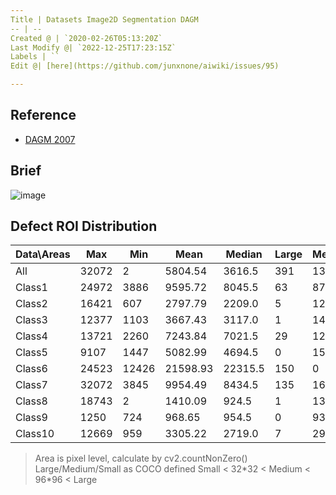 ```yaml
---
Title | Datasets Image2D Segmentation DAGM
-- | --
Created @ | `2020-02-26T05:13:20Z`
Last Modify @| `2022-12-25T17:23:15Z`
Labels | ``
Edit @| [here](https://github.com/junxnone/aiwiki/issues/95)

---
```

## Reference
- [DAGM 2007](http://resources.mpi-inf.mpg.de/conference/dagm/2007/prizes.html)

## Brief

![image](https://user-images.githubusercontent.com/2216970/75320798-73e08500-58aa-11ea-9c7f-9ce0cacdb0b5.png)

## Defect ROI Distribution

Data\Areas | Max | Min | Mean | Median | Large | Medium | Small 
-- | -- | -- | -- | -- | -- | -- | --
All | 32072 | 2 | 5804.54 | 3616.5 | 391 | 1322 | 384
Class1 | 24972 | 3886 | 9595.72 | 8045.5 | 63 | 87 | 0
Class2 | 16421 | 607 | 2797.79 | 2209.0 | 5 | 126 | 19
Class3 | 12377 | 1103 | 3667.43 | 3117.0 | 1 | 149 | 0
Class4 | 13721 | 2260 | 7243.84 | 7021.5 | 29 | 121 | 0
Class5 | 9107 | 1447 | 5082.99 | 4694.5 | 0 | 150 | 0
Class6 | 24523 | 12426 | 21598.93 | 22315.5 | 150 | 0 | 0
Class7 | 32072 | 3845 | 9954.49 | 8434.5 | 135 | 165 | 0
Class8 | 18743 | 2 | 1410.09 | 924.5 | 1 | 139 | 160
Class9 | 1250 | 724 | 968.65 | 954.5 | 0 | 93 | 204
Class10 | 12669 | 959 | 3305.22 | 2719.0 | 7 | 292 | 1

> Area is pixel level, calculate by cv2.countNonZero()
> Large/Medium/Small as COCO defined
> Small < 32\*32 < Medium < 96\*96 < Large

